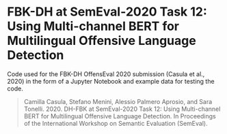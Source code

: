 # FBK-DH at SemEval-2020 Task 12: Using Multi-channel BERT for Multilingual Offensive Language Detection

Code used for the FBK-DH OffensEval 2020 submission (Casula et al., 2020) in the form of a Jupyter Notebook and example data for testing the code. 

>Camilla Casula, Stefano Menini, Alessio Palmero Aprosio, and Sara Tonelli. 2020. DH-FBK at SemEval-2020 Task 12: Using Multi-channel BERT for Multilingual Offensive Language Detection. In Proceedings of the International Workshop on Semantic Evaluation (SemEval).
